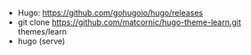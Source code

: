 - Hugo: https://github.com/gohugoio/hugo/releases
- git clone https://github.com/matcornic/hugo-theme-learn.git themes/learn
- hugo (serve)